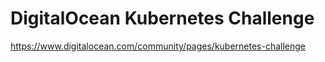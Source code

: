 # DigitalOcean Kubernetes Challenge

https://www.digitalocean.com/community/pages/kubernetes-challenge
